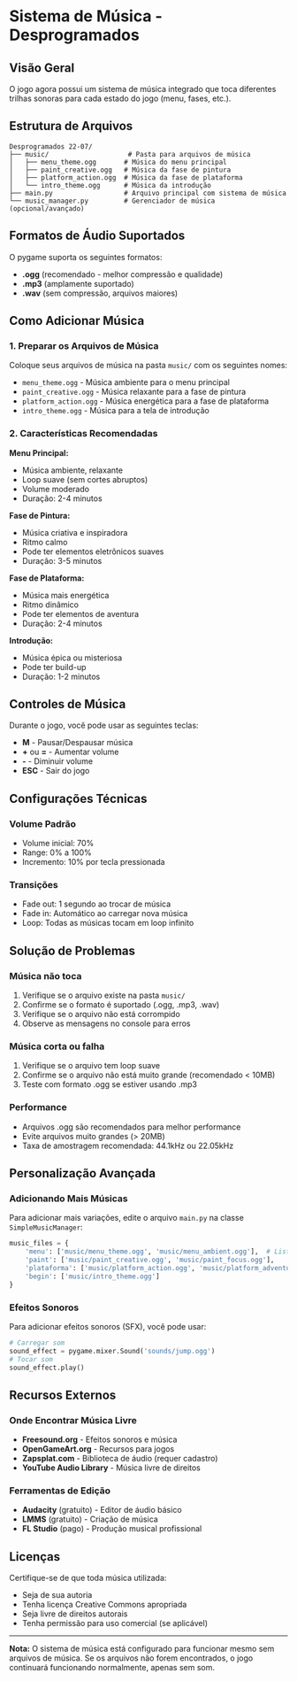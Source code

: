 # Sistema de Música - Desprogramados

## Visão Geral

O jogo agora possui um sistema de música integrado que toca diferentes trilhas sonoras para cada estado do jogo (menu, fases, etc.).

## Estrutura de Arquivos

```
Desprogramados 22-07/
├── music/                    # Pasta para arquivos de música
│   ├── menu_theme.ogg       # Música do menu principal
│   ├── paint_creative.ogg   # Música da fase de pintura
│   ├── platform_action.ogg  # Música da fase de plataforma
│   └── intro_theme.ogg      # Música da introdução
├── main.py                  # Arquivo principal com sistema de música
└── music_manager.py         # Gerenciador de música (opcional/avançado)
```

## Formatos de Áudio Suportados

O pygame suporta os seguintes formatos:
- **.ogg** (recomendado - melhor compressão e qualidade)
- **.mp3** (amplamente suportado)
- **.wav** (sem compressão, arquivos maiores)

## Como Adicionar Música

### 1. Preparar os Arquivos de Música

Coloque seus arquivos de música na pasta `music/` com os seguintes nomes:

- `menu_theme.ogg` - Música ambiente para o menu principal
- `paint_creative.ogg` - Música relaxante para a fase de pintura
- `platform_action.ogg` - Música energética para a fase de plataforma
- `intro_theme.ogg` - Música para a tela de introdução

### 2. Características Recomendadas

**Menu Principal:**
- Música ambiente, relaxante
- Loop suave (sem cortes abruptos)
- Volume moderado
- Duração: 2-4 minutos

**Fase de Pintura:**
- Música criativa e inspiradora
- Ritmo calmo
- Pode ter elementos eletrônicos suaves
- Duração: 3-5 minutos

**Fase de Plataforma:**
- Música mais energética
- Ritmo dinâmico
- Pode ter elementos de aventura
- Duração: 2-4 minutos

**Introdução:**
- Música épica ou misteriosa
- Pode ter build-up
- Duração: 1-2 minutos

## Controles de Música

Durante o jogo, você pode usar as seguintes teclas:

- **M** - Pausar/Despausar música
- **+** ou **=** - Aumentar volume
- **-** - Diminuir volume
- **ESC** - Sair do jogo

## Configurações Técnicas

### Volume Padrão
- Volume inicial: 70%
- Range: 0% a 100%
- Incremento: 10% por tecla pressionada

### Transições
- Fade out: 1 segundo ao trocar de música
- Fade in: Automático ao carregar nova música
- Loop: Todas as músicas tocam em loop infinito

## Solução de Problemas

### Música não toca
1. Verifique se o arquivo existe na pasta `music/`
2. Confirme se o formato é suportado (.ogg, .mp3, .wav)
3. Verifique se o arquivo não está corrompido
4. Observe as mensagens no console para erros

### Música corta ou falha
1. Verifique se o arquivo tem loop suave
2. Confirme se o arquivo não está muito grande (recomendado < 10MB)
3. Teste com formato .ogg se estiver usando .mp3

### Performance
- Arquivos .ogg são recomendados para melhor performance
- Evite arquivos muito grandes (> 20MB)
- Taxa de amostragem recomendada: 44.1kHz ou 22.05kHz

## Personalização Avançada

### Adicionando Mais Músicas

Para adicionar mais variações, edite o arquivo `main.py` na classe `SimpleMusicManager`:

```python
music_files = {
    'menu': ['music/menu_theme.ogg', 'music/menu_ambient.ogg'],  # Lista de músicas
    'paint': ['music/paint_creative.ogg', 'music/paint_focus.ogg'],
    'plataforma': ['music/platform_action.ogg', 'music/platform_adventure.ogg'],
    'begin': ['music/intro_theme.ogg']
}
```

### Efeitos Sonoros

Para adicionar efeitos sonoros (SFX), você pode usar:

```python
# Carregar som
sound_effect = pygame.mixer.Sound('sounds/jump.ogg')
# Tocar som
sound_effect.play()
```

## Recursos Externos

### Onde Encontrar Música Livre

- **Freesound.org** - Efeitos sonoros e música
- **OpenGameArt.org** - Recursos para jogos
- **Zapsplat.com** - Biblioteca de áudio (requer cadastro)
- **YouTube Audio Library** - Música livre de direitos

### Ferramentas de Edição

- **Audacity** (gratuito) - Editor de áudio básico
- **LMMS** (gratuito) - Criação de música
- **FL Studio** (pago) - Produção musical profissional

## Licenças

Certifique-se de que toda música utilizada:
- Seja de sua autoria
- Tenha licença Creative Commons apropriada
- Seja livre de direitos autorais
- Tenha permissão para uso comercial (se aplicável)

---

**Nota:** O sistema de música está configurado para funcionar mesmo sem arquivos de música. Se os arquivos não forem encontrados, o jogo continuará funcionando normalmente, apenas sem som.
